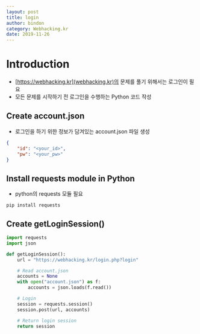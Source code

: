 ```yaml
---
layout: post
title: login
author: bindon
category: Webhacking.kr
date: 2019-11-26
---
```


# Introduction
* [https://webhacking.kr](webhacking.kr)의 문제를 풀기 위해서는 로그인이 필요
* 모든 문제를 시작하기 전 로그인을 수행하는 Python 코드 작성

## Create account.json
* 로그인을 하기 위한 정보가 담겨있는 account.json 파일 생성
```json
{
    "id": "<your_id>", 
    "pw": "<your_pw>"
}
```

## Install requests module in Python
* python의 requests 모듈 필요
```
pip install requests
```

## Create getLoginSession()
```python
import requests
import json

def getLoginSession():
    url = "https://webhacking.kr/login.php?login"

    # Read account.json
    accounts = None
    with open("account.json") as f:
        accounts = json.loads(f.read())

    # Login
    session = requests.session()
    session.post(url, accounts)

    # Return login session
    return session
```
